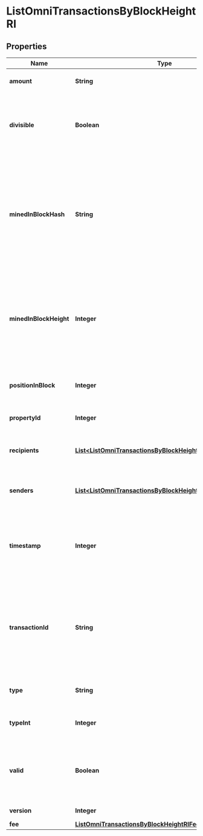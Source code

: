 

# ListOmniTransactionsByBlockHeightRI


## Properties

| Name | Type | Description | Notes |
|------------ | ------------- | ------------- | -------------|
|**amount** | **String** | Defines the amount of the sent tokens. |  |
|**divisible** | **Boolean** | Defines whether the attribute can be divisible or not, as boolean. E.g., if it is \&quot;true\&quot;, the attribute is divisible. |  |
|**minedInBlockHash** | **String** | Represents the hash of the block where this transaction was mined/confirmed for first time. The hash is defined as a cryptographic digital fingerprint made by hashing the block header twice through the SHA256 algorithm. |  |
|**minedInBlockHeight** | **Integer** | Represents the hight of the block where this transaction was mined/confirmed for first time. The height is defined as the number of blocks in the blockchain preceding this specific block. |  |
|**positionInBlock** | **Integer** | Represents the index position of the transaction in the specific block. |  |
|**propertyId** | **Integer** | Represents the identifier of the tokens to send. |  |
|**recipients** | [**List&lt;ListOmniTransactionsByBlockHeightRIRecipientsInner&gt;**](ListOmniTransactionsByBlockHeightRIRecipientsInner.md) | Represents an object of addresses that receive the transactions. |  |
|**senders** | [**List&lt;ListOmniTransactionsByBlockHeightRISendersInner&gt;**](ListOmniTransactionsByBlockHeightRISendersInner.md) | Represents an object of addresses that provide the funds. |  |
|**timestamp** | **Integer** | Defines the exact date/time in Unix Timestamp when this transaction was mined, confirmed or first seen in Mempool, if it is unconfirmed. |  |
|**transactionId** | **String** | Represents the unique identifier of a transaction, i.e. it could be &#x60;transactionId&#x60; in UTXO-based protocols like Bitcoin, and transaction &#x60;hash&#x60; in Ethereum blockchain. |  |
|**type** | **String** | Defines the type of the transaction as a string. |  |
|**typeInt** | **Integer** | Defines the type of the transaction as a number. |  |
|**valid** | **Boolean** | Defines whether the transaction is valid or not, as boolean. E.g., if it is \&quot;true\&quot;, the transaction is valid. |  |
|**version** | **Integer** | Defines the specific version. |  |
|**fee** | [**ListOmniTransactionsByBlockHeightRIFee**](ListOmniTransactionsByBlockHeightRIFee.md) |  |  |



